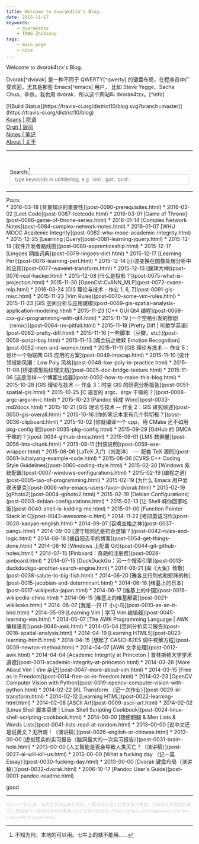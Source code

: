 ```yaml
---
title: Welcome to dvorak4tzx's Blog.
date: 2015-11-17
keywords:
    - dvorak4tzx
    - TANG ZhiXiong
tags:
    - main page
    - nice
...
```


<div class="slogan">Welcome to dvorak4tzx's Blog.</div>
<p id="tzxslogan">
Dvorak[^dvorak] 是一种不同于 QWERTY[^qwerty] 的键盘布局，在程序员中广受欢迎，尤其是那些 Emacs[^emacs] 用户，
比如 Steve Yegge、Sacha Chua、李杀。我也用 dvorak，所以这个网站叫 dvorak4tzx。[^info]</p>

[^dvorak]: 见 [为什么 Emacs 用户爱德沃夏克](post-0006-why-emacs-users-favor-dvorak.html)。
[^qwerty]: [QWERTY - Wikipedia, the free encyclopedia](https://en.wikipedia.org/wiki/QWERTY)。
[^emacs]: [Emacs - Wikipedia, the free encyclopedia](https://en.wikipedia.org/wiki/Emacs)。
[^info]: 这是 <http://tangzhixiong.com> 的一部分。

<div class="tzx-fright">
[![Build Status](https://travis-ci.org/district10/blog.svg?branch=master)](https://travis-ci.org/district10/blog)
</div>

<div id="buckets">
<div><a href="koans.html">Koans | 呓语</a></div>
<div><a href="orgit.html">Orgit | 唐凤</a></div>
<div><a href="notes.html">Notes | 笔记</a></div>
<div><a href="about.html">About | 关于</a></div><hr /></div>

<br/><div id="searchContainer">
Search:[^koan]<br>
<input id="tzxsearchbox" type="text" name="tzxsearchbox" placeholder="type keywords in url/title/tag, e.g. 'vim', 'got', 'post'." style="width:100%;max-width:600px;outline:0">
</div><br/>
<div id="links"></div><hr>

[^koan]: 不知为何，本地的可以用。七牛上的就不能用……

<div style="font-variant:small-caps;">Posts</div>
<div class="posts"><!--...-->
* 2016-03-18 [背景知识的重要性](post-0090-prerequisites.html)
* 2016-03-02 [Leet Code](post-0087-leetcode.html)
* 2016-03-01 [Game of Throne](post-0086-game-of-throne-series.html)
* 2016-01-14 [Complex Network Notes](post-0084-complex-network-notes.html)
* 2016-01-07 [WHU MOOC Academic Integrity](post-0082-whu-mooc-academic-integrity.html)
* 2015-12-25 [Learning jQuery](post-0081-learning-jquery.html)
* 2015-12-18 [软件开发者路线图](post-0080-apprenticeship.html)
* 2015-12-17 [Lingoes 网络词典](post-0079-lingoes-dict.html)
* 2015-12-17 [Learning Perl](post-0078-learning-perl.html)
* 2015-12-14 [小波变换在图像处理分析中的应用](post-0077-wavelet-transform.html)
* 2015-12-13 [膜拜大神](post-0076-real-hacker.html)
* 2015-12-08 [什么是投影？](post-0075-what-is-projection.html)
* 2015-11-30 [OpenCV::CvANN_MLP](post-0072-cvann-mlp.html)
* 2016-03-24 [GIS 理论与技术 - 作业 1, 6, 7](post-0091-gis-misc.html)
* 2015-11-23 [Vim Rules](post-0070-some-vim-rules.html)
* 2015-11-23 [GIS 空间分析与应用建模](post-0069-gis-spatial-analysis-application-modeling.html)
* 2015-11-23 [C++ GUI Qt4 编程](post-0068-cxx-gui-programming-with-qt4.html)
* 2015-11-19 [一个空格引发的惨剧（remix）](post-0064-rm-pitfall.html)
* 2015-11-18 [Pretty Diff | 听歌学英语](post-0062-pretty-diff.html)
* 2015-11-16 [一些脚本（豆瓣，etc）](post-0058-script-boy.html)
* 2015-11-13 [城会玩之微软 Emotion Recognition](post-0052-men-and-women.html)
* 2015-11-11 [GIS 理论与技术 -- 作业 5：设计一个物联网 GIS 应用的方案](post-0049-imocap.html)
* 2015-11-10 [设计领域新风潮：Low Poly 风格](post-0048-low-poly-in-practice.html)
* 2015-11-08 [桥梁模型贴纹理文档](post-0025-doc-bridge-texture.html)
* 2015-11-06 [这是怎样一个博客生成器](post-0002-how-to-make-this-blog.html)
* 2015-10-28 [GIS 理论与技术 -- 作业 3：时空 GIS 的研究分析报告](post-0051-spatial-gis.html)
* 2015-10-25 [C 语言的 argc、argv 干嘛的？](post-0008-argc-argv-in-c.html)
* 2015-10-23 [Pandoc 转成 Word](post-0033-md2docx.html)
* 2015-10-21 [GIS 理论与技术 -- 作业 2：GIS 研究综述](post-0050-gis-overall.html)
* 2015-10-16 [你的笔记本里有几个剪切板？](post-0036-clipboard.html)
* 2015-10-02 [你就编译一个 cpp，用 CMake 还不如用 pkg-config 呢](post-0035-pkg-config.html)
* 2015-09-29 [GitHub 的 DMCA 干嘛的？](post-0034-github-dmca.html)
* 2015-09-01 [LMS 数据量](post-0056-lms-chunk.html)
* 2015-08-11 [封装说明](post-0059-exe-wrapper.html)
* 2015-08-06 [LaTeX 入门（刘海洋） --- 配套 TeX 源码](post-0061-liuhaiyang-example-code.html)
* 2015-08-06 [CVRS C++ Coding Style Guidelines](post-0060-coding-style.html)
* 2015-02-20 [Windows 系统配置](post-0007-windows-configurations.html)
* 2015-02-19 [编程之道](post-0005-tao-of-programming.html)
* 2015-02-19 [为什么 Emacs 用户爱德沃夏克](post-0006-why-emacs-users-favor-dvorak.html)
* 2015-02-19 [gPhoto2](post-0004-gphoto2.html)
* 2015-02-19 [Debian Configurations](post-0003-debian-configurations.html)
* 2015-02-13 [让 Shell 喊你回家吃饭](post-0040-shell-is-kidding-me.html)
* 2015-01-00 [Function Pointer Stack in C](post-0043-awesome-c.html)
* 2014-11-22 [考研英语习作](post-0020-kaoyan-english.html)
* 2014-09-07 [召唤空格之神](post-0037-pangu.html)
* 2014-09-03 [遵守规则还是符合逻辑？](post-0042-rules-and-logic.html)
* 2014-08-18 [摘自阳志平的博客](post-0054-get-things-done.html)
* 2014-08-10 [Windows 上配置 Git](post-0044-git-github-notes.html)
* 2014-07-15 [Pinboard：奇葩的注册费](post-0028-pinboard.html)
* 2014-07-15 [DuckDuckGo：另一个搜索引擎](post-0013-duckduckgo-another-search-engine.html)
* 2014-06-21 [向《大鱼》致敬](post-0038-salute-to-big-fish.html)
* 2014-06-20 [雅各比行列式和矩阵的秩](post-0015-jacobian-and-determinant.html)
* 2014-06-18 [维基上的日本](post-0017-wikipedia-japan.html)
* 2014-06-17 [维基上的中国](post-0016-wikipedia-china.html)
* 2014-06-15 [维基上的维基解密](post-0021-wikileaks.html)
* 2014-06-07 [我是一只 IT 小小鸟](post-0010-as-an-it-bird.html)
* 2014-05-09 [Learning Vim | 学习 Vim 编辑器](post-0045-learning-vim.html)
* 2014-05-07 [The AWK Programming Language | AWK 编程语言](post-0046-awk.html)
* 2014-05-04 [空间分析实习报告](post-0018-spatial-analysis.html)
* 2014-04-19 [Learning HTML5](post-0023-learning-html5.html)
* 2014-04-15 [想起了 CASIO-82ES 调牛顿解方程](post-0039-newton-method.html)
* 2014-04-07 [AWK 文字处理](post-0012-awk.html)
* 2014-04-04 [Academic Integrity at Princeton | 普林斯顿大学学术道德](post-0011-academic-integrity-at-princeton.html)
* 2014-03-28 [More About Vim | Vim 杂记](post-0047-more-about-vim.html)
* 2014-03-15 [Free as in Freedom](post-0014-free-as-in-freedom.html)
* 2014-02-23 [OpenCV Computer Vision with Python](post-0019-opencv-computer-vision-with-python.html)
* 2014-02-22 [KL Transform （记一次作业）](post-0029-kl-transform.html)
* 2014-02-12 [Learning HTML](post-0022-learning-html.html)
* 2014-02-08 [ASCII Art](post-0009-ascii-art.html)
* 2014-02-02 [Linux Shell 脚本菜谱 | Linux Shell Scripting Cookbook](post-0024-linux-shell-scripting-cookbook.html)
* 2014-00-00 [随便翻翻 & Men Lists & Words Lists](post-0041-lists-read-at-random.html)
* 2013-00-00 [说中文还是说英文？无所谓！（演讲稿）](post-0026-english-or-chinese.html)
* 2013-00-00 [虚拟现实的实习报告（脑洞最大的一次实习报告）](post-0031-brain-hole.html)
* 2013-00-00 [人工智能是否会导致人类灭亡？（演讲稿）](post-0027-ai-will-kill-us.html)
* 2013-00-00 [What a fucking day （记一篇 Essay）](post-0030-fucking-day.html)
* 2013-00-00 [Dvorak 键盘布局（演讲稿）](post-0032-dvorak.html)
* 2006-10-17 [Pandoc User's Guide](post-0001-pandoc-readme.html)
</div>

good

---

<small style="color:lightgray;">
作为一个处女座，我的文字排版是考究的。^[笔记部分因为后期才集中整理，可能存在不规范的情况。]
希望每个人都能花点时间看看 [中文文案排版指北](https://github.com/sparanoid/chinese-copywriting-guidelines)。
</small>

<link rel="stylesheet" href="auto-complete.css">
<style>
#searchContainer {
    margin: 10px;
    display: block;
}
#tzxsearchbox {
    float: left;
    width: 100%;
    height: 27px;
    line-height: 27px;
    text-indent: 10px;
    font-family: arial, sans-serif;
    font-size: 1em;
    color: #333;
    background: #fff;
    border: solid 1px #d9d9d9;
    border-top: solid 1px #c0c0c0;
}
.autocomplete-suggestion {
    padding-top: 0.5em;
    padding-bottom: 0.5em;
}
.tzx-suggestion-link {
    padding-top: 0.5em;
    padding-left: 2em;
    font-size: 60%;
}
.tzx-suggestion-tagline {
    padding-left: 2em;
    font-size: 60%;
    font-variant: small-caps;
    font-family: Monaco, Menlo, Consolas, "Courier New", Monospace,
                 "Hiragino Sans GB", "Microsoft YaHei", "WenQuanYi Micro Hei", SimSun,
                 STXihei, Heiti, sans-serif;
}
</style>

<script src="auto-complete.js"></script>
<script src="blog-query.js"></script>
<script>
;var link_prefix = tzx_link_prefix;
;if ( window.location.toString().startsWith('file') ) {
    // link_prefix = window.location.toString().split('/index.html')[0];
}

;function prependChild( p, c ) {
    if( p.hasChildNodes() ){
        p.insertBefore( c, p.firstChild );
    } else {
        p.appendChild( p );
    }
}

;new autoComplete({
    selector: 'input[name="tzxsearchbox"]',
    minChars: 1,
    source: function(term, suggest){
        term = term.toLowerCase();
        var suggestions = [];
        var choices = tzx_links;
        for (i=0;i<choices.length;i++) {
            var q = choices[i].query.join(' ') + ' '
                  + choices[i].url.split(/[\/\-?.]+/gi) + ' '
                  + choices[i].title;
            if ( ~q.toLowerCase().indexOf(term) ) {
                suggestions.push(choices[i]);
            }
        }
        suggest(suggestions);
    },
        renderItem: function (item, search){
        search = search.replace(/[-\/\\^$*+?.()|[\]{}]/g, '\\$&');
        var re = new RegExp("(" + search.split(' ').join('|') + ")", "gi");
        var dom =
            '<div class="autocomplete-suggestion"'
             +  ' link-title="' + item.title + '"'
             +  ' link-url="' + item.url + '"'
             +  ' link-query="' + search+ '">'
             +    item.title.replace(re, "<b>$1</b>")
             +  '<br/>'
             +  '<div class="tzx-suggestion-link">'
             +  '<a target="_blank"'
             +  ' href="' + link_prefix + item.url + '">'
             +              link_prefix + item.url.replace(re, "<b>$1</b>")
             +  '</a></div>'
             +  '<div class="tzx-suggestion-tagline">'
             +      item.query.join(' & ').replace(re, "<b>$1</b>")
             +  '</div>'
             +  '</div>';
        return dom;
    },
    onSelect: function(e, term, item) {
        prependChild( document.getElementById('links'), item );
        document.getElementById('tzxsearchbox').value = '';
    }
});
</script>
